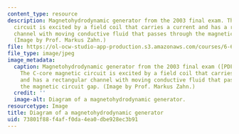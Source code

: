 ```yaml
---
content_type: resource
description: Magnetohydrodynamic generator from the 2003 final exam. The C-core magnetic
  circuit is excited by a field coil that carries a current and has a rectangular
  channel with moving conductive fluid that passes through the magnetic circuit gap.
  (Image by Prof. Markus Zahn.)
file: https://ol-ocw-studio-app-production.s3.amazonaws.com/courses/6-641-electromagnetic-fields-forces-and-motion-spring-2009/73801f88f4aff0da4ea0dbe928ec3b91_6-641s09-th.jpg
file_type: image/jpeg
image_metadata:
  caption: Magnetohydrodynamic generator from the 2003 final exam ([PDF](resources/mit6_641s09_chp_final1)).
    The C-core magnetic circuit is excited by a field coil that carries a current
    and has a rectangular channel with moving conductive fluid that passes through
    the magnetic circuit gap. (Image by Prof. Markus Zahn.)
  credit: ''
  image-alt: Diagram of a magnetohydrodynamic generator.
resourcetype: Image
title: Diagram of a magnetohydrodynamic generator
uid: 73801f88-f4af-f0da-4ea0-dbe928ec3b91
---
```

